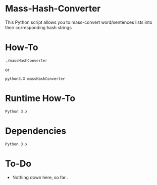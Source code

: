 # Mass-Hash-Converter

This Python script allows you to mass-convert word/sentences lists 
into their corresponding hash strings

# How-To

  ```
  ./massHashConverter
  ```
  or
  ```
  python3.X massHashConverter
  ```
#  Runtime How-To
    Python 3.x

#  Dependencies
    Python 3.x

# To-Do
  - Nothing down here, so far..

